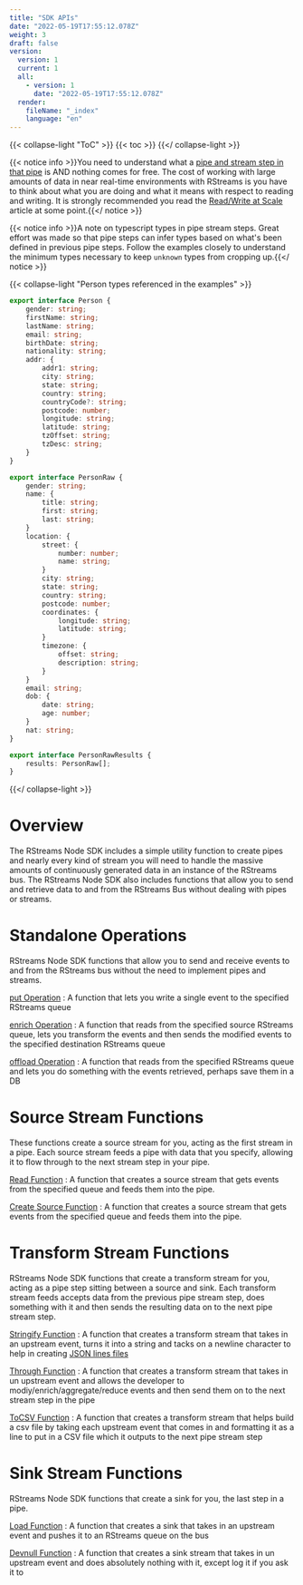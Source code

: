 ```yaml
---
title: "SDK APIs"
date: "2022-05-19T17:55:12.078Z"
weight: 3
draft: false
version:
  version: 1
  current: 1
  all:
    - version: 1
      date: "2022-05-19T17:55:12.078Z"
  render:
    fileName: "_index"
    language: "en"
---
```


{{< collapse-light "ToC" >}}
{{< toc  >}}
{{</ collapse-light >}}

{{< notice info >}}You need to understand what a [pipe and stream step in that pipe](../streams-primer) is AND 
nothing comes for free.  The cost of working with large amounts of data in near real-time environments
with RStreams is you have to think about what you are doing and what it means with respect to
reading and writing.  It is strongly recommended you read the [Read/Write at Scale](../read-write-scale) 
article at some point.{{</ notice >}}

{{< notice info >}}A note on typescript types in pipe stream steps.  Great effort was made so that pipe steps
can infer types based on what's been defined in previous pipe steps.  Follow the examples closely
to understand the minimum types necessary to keep `unknown` types from cropping up.{{</ notice >}}

{{< collapse-light "Person types referenced in the examples" >}}
```typescript {linenos=inline}
export interface Person {
    gender: string;
    firstName: string;
    lastName: string;
    email: string;
    birthDate: string;
    nationality: string;
    addr: {
        addr1: string;
        city: string;
        state: string;
        country: string;
        countryCode?: string;
        postcode: number;
        longitude: string;
        latitude: string;
        tzOffset: string;
        tzDesc: string;
    }
}

export interface PersonRaw {
    gender: string;
    name: {
        title: string;
        first: string;
        last: string;
    }
    location: {
        street: {
            number: number;
            name: string;
        }
        city: string;
        state: string;
        country: string;
        postcode: number;
        coordinates: {
            longitude: string;
            latitude: string;
        }
        timezone: {
            offset: string;
            description: string;
        }
    }
    email: string;
    dob: {
        date: string;
        age: number;
    }
    nat: string;
}

export interface PersonRawResults {
    results: PersonRaw[];
}
```
{{</ collapse-light >}}

# Overview
The RStreams Node SDK includes a simple utility function to create pipes and nearly every kind of stream
you will need to handle the massive amounts of continuously generated data in an instance of the RStreams bus.  The RStreams Node SDK
also includes functions that allow you to send and retrieve data to and from the RStreams Bus without dealing with pipes or streams.

# Standalone Operations
RStreams Node SDK functions that allow you to send and receive events to and from the RStreams bus without the need to
implement pipes and streams.

[put Operation](./standalone-ops/put)
: A function that lets you write a single event to the specified RStreams queue

[enrich Operation](./standalone-ops/enrich)
: A function that reads from the specified source RStreams queue, lets you transform the events and then sends the 
modified events to the specified destination RStreams queue

[offload Operation](./standalone-ops/offload)
: A function that reads from the specified RStreams queue and lets you do something with the events retrieved, perhaps save them in a DB

# Source Stream Functions
These functions create a source stream for you, acting as the first stream in a pipe.  Each source stream feeds a pipe with data that 
you specify, allowing it to flow through to the next stream step in your pipe.

[Read Function](./source-streams/read)
: A function that creates a source stream that gets events from the specified queue and feeds them into the pipe.

[Create Source Function](./source-streams/createsource)
: A function that creates a source stream that gets events from the specified queue and feeds them into the pipe.

# Transform Stream Functions
RStreams Node SDK functions that create a transform stream for you, acting as a pipe step sitting between a source and sink.  Each transform
stream feeds accepts data from the previous pipe stream step, does something with it and then sends the resulting data
on to the next pipe stream step.

[Stringify Function](./transform-streams/stringify)
: A function that creates a transform stream that takes in an upstream event, turns it into a string and tacks on a newline
character to help in creating [JSON lines files](https://jsonlines.org/)

[Through Function](./transform-streams/through)
: A function that creates a transform stream that takes in un upstream event and allows the developer to modiy/enrich/aggregate/reduce
events and then send them on to the next stream step in the pipe

[ToCSV Function](./transform-streams/tocsv)
: A function that creates a transform stream that helps build a csv file by taking each upstream event that comes in and
formatting it as a line to put in a CSV file which it outputs to the next pipe stream step

# Sink Stream Functions
RStreams Node SDK functions that create a sink for you, the last step in a pipe.

[Load Function](./sink-streams/load)
: A function that creates a sink that takes in an upstream event and pushes it to an RStreams queue on the bus

[Devnull Function](./sink-streams/devnull)
: A function that creates a sink stream that takes in un upstream event and does absolutely nothing with it,
except log it if you ask it to